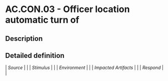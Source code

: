 # AC.CON.03 - Officer location automatic turn of

## Description

## Detailed definition

| *Source* | |
| *Stimulus* | |
| *Environment* | |
| *Impacted Artifacts* | |
| *Respond* | |